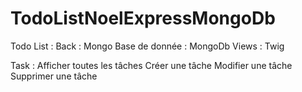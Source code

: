 # TodoListNoelExpressMongoDb

Todo List :
Back : Mongo
Base de donnée : MongoDb
Views : Twig

Task :
Afficher toutes les tâches
Créer une tâche
Modifier une tâche
Supprimer une tâche
